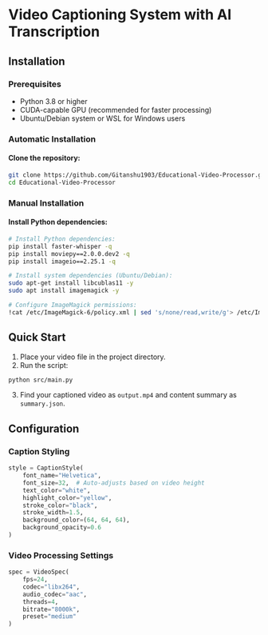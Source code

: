 # Video Captioning System with AI Transcription

## Installation

### Prerequisites
- Python 3.8 or higher
- CUDA-capable GPU (recommended for faster processing)
- Ubuntu/Debian system or WSL for Windows users

### Automatic Installation

#### Clone the repository:
```bash
git clone https://github.com/Gitanshu1903/Educational-Video-Processor.git
cd Educational-Video-Processor
```

### Manual Installation

#### Install Python dependencies:
```bash
# Install Python dependencies:
pip install faster-whisper -q
pip install moviepy==2.0.0.dev2 -q
pip install imageio==2.25.1 -q

# Install system dependencies (Ubuntu/Debian):
sudo apt-get install libcublas11 -y
sudo apt install imagemagick -y

# Configure ImageMagick permissions:
!cat /etc/ImageMagick-6/policy.xml | sed 's/none/read,write/g'> /etc/ImageMagick-6/policy.xml
```

## Quick Start

1. Place your video file in the project directory.
2. Run the script:

```bash
python src/main.py
```

3. Find your captioned video as `output.mp4` and content summary as `summary.json`.

## Configuration

### Caption Styling
```python
style = CaptionStyle(
    font_name="Helvetica",
    font_size=32,  # Auto-adjusts based on video height
    text_color="white",
    highlight_color="yellow",
    stroke_color="black",
    stroke_width=1.5,
    background_color=(64, 64, 64),
    background_opacity=0.6
)
```

### Video Processing Settings
```python
spec = VideoSpec(
    fps=24,
    codec="libx264",
    audio_codec="aac",
    threads=4,
    bitrate="8000k",
    preset="medium"
)
```
